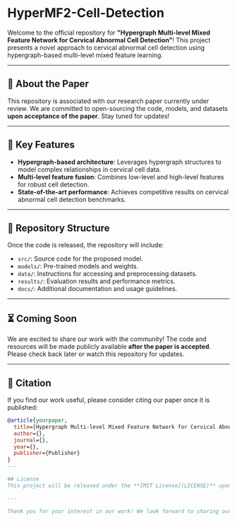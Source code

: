 # HyperMF2-Cell-Detection

Welcome to the official repository for **"Hypergraph Multi-level Mixed Feature Network for Cervical Abnormal Cell Detection"**! This project presents a novel approach to cervical abnormal cell detection using hypergraph-based multi-level mixed feature learning.

---

## 📄 **About the Paper**
This repository is associated with our research paper currently under review. We are committed to open-sourcing the code, models, and datasets **upon acceptance of the paper**. Stay tuned for updates!

---

## 🚀 **Key Features**
- **Hypergraph-based architecture**: Leverages hypergraph structures to model complex relationships in cervical cell data.
- **Multi-level feature fusion**: Combines low-level and high-level features for robust cell detection.
- **State-of-the-art performance**: Achieves competitive results on cervical abnormal cell detection benchmarks.

---

## 📂 **Repository Structure**
Once the code is released, the repository will include:
- `src/`: Source code for the proposed model.
- `models/`: Pre-trained models and weights.
- `data/`: Instructions for accessing and preprocessing datasets.
- `results/`: Evaluation results and performance metrics.
- `docs/`: Additional documentation and usage guidelines.

---

## ⏳ **Coming Soon**
We are excited to share our work with the community! The code and resources will be made publicly available **after the paper is accepted**. Please check back later or watch this repository for updates.

---

## 📝 **Citation**
If you find our work useful, please consider citing our paper once it is published:
```bibtex
@article{yourpaper,
  title={Hypergraph Multi-level Mixed Feature Network for Cervical Abnormal Cell Detection},
  author={},
  journal={},
  year={},
  publisher={Publisher}
}
---

## License
This project will be released under the **[MIT License](LICENSE)** upon open-sourcing.

---

Thank you for your interest in our work! We look forward to sharing our code and contributing to the research community.

